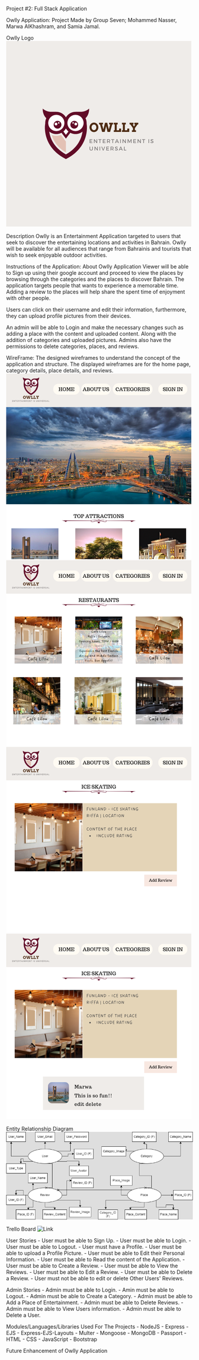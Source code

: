 Project #2: Full Stack Application

Owlly Application:
    Project Made by Group Seven; Mohammed Nasser, Marwa AlKhashram, and Samia Jamal.

Owlly Logo
![Image](./public/images/Owlly-Logo-readme.png)

Description
    Owlly is an Entertainment Application targeted to users that seek to discover the entertaining locations and activities in Bahrain. Owlly will be available for all audiences that range from Bahrainis and tourists that wish to seek enjoyable outdoor activities. 

Instructions of the Application: About Owlly Application
Viewer will be able to Sign up using their google account and proceed to view the places by browsing through the categories and the places to discover Bahrain. The application targets people that wants to experience a memorable time. Adding a review to the places will help share the spent time of enjoyment with other people. 

Users can click on their username and edit their information, furthermore, they can upload profile pictures from their devices. 

An admin will be able to Login and make the necessary changes such as adding a place with the content and uploaded content. Along with the addition of categories and uploaded pictures. Admins also have the permissions to delete categories, places, and reviews. 

WireFrame:
The designed wireframes to understand the concept of the application and structure. The displayed wireframes are for the home page, category details, place details, and reviews.
![Image](./public/images/homepage-readme.png)
![Image](./public/images/restaurant-readme.png)
![Image](./public/images/places-detail-readme.png)
![Image](./public/images/review-readme.png)


Entity Relationship Diagram
![Image](./public/images/Owlly-ERD-readme.drawio.png)

Trello Board
![Link](https://trello.com/invite/b/UlNrKvw2/ATTI9c64075675f4b9c53e7bfd428e725b1c8624AFEB/project-2-sei7)

User Stories
    - User must be able to Sign Up.
    - User must be able to Login.
    - User must be able to Logout.
    - User must have a Profile.
    - User must be able to upload a Profile Picture.
    - User must be able to Edit their Personal Information.
    - User must be able to Read the content of the Application.
    - User must be able to Create a Review.
    - User must be able to View the Reviews.
    - User must be able to Edit a Review.
    - User must be able to Delete a Review.
    - User must not be able to edit or delete Other Users' Reviews.

Admin Stories
    - Admin must be able to Login.
    - Amin must be able to Logout.
    - Admin must be able to Create a Category.
    - Admin must be able to Add a Place of Entertainment.
    - Admin must be able to Delete Reviews.
    - Admin must be able to View Users information.
    - Admin must be able to Delete a User.
   
Modules/Languages/Libraries Used For The Projects
    - NodeJS
    - Express
    - EJS 
    - Express-EJS-Layouts
    - Multer
    - Mongoose
    - MongoDB
    - Passport
    - HTML
    - CSS
    - JavaScript
    - Bootstrap

Future Enhancement of Owlly Application


